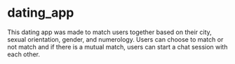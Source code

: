 # dating_app

This dating app was made to match users together based on their city, sexual orientation, gender, and numerology. Users can choose to match or not match and if there is a mutual match, users can start a chat session with each other.
